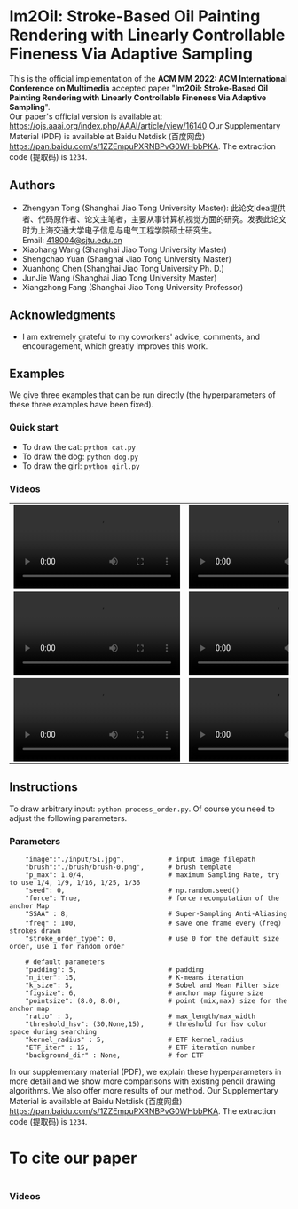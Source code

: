 # Im2Oil: Stroke-Based Oil Painting Rendering with Linearly Controllable Fineness Via Adaptive Sampling
This is the official implementation of the **ACM MM 2022: ACM International Conference on Multimedia** accepted paper "**Im2Oil: Stroke-Based Oil Painting Rendering with Linearly Controllable Fineness Via Adaptive Sampling**".   
Our paper's official version is available at: https://ojs.aaai.org/index.php/AAAI/article/view/16140 
Our Supplementary Material (PDF) is available at Baidu Netdisk (百度网盘) https://pan.baidu.com/s/1ZZEmpuPXRNBPvG0WHbbPKA. The extraction code (提取码) is `1234`.  
## Authors
- Zhengyan Tong (Shanghai Jiao Tong University Master): 此论文idea提供者、代码原作者、论文主笔者，主要从事计算机视觉方面的研究。发表此论文时为上海交通大学电子信息与电气工程学院硕士研究生。  
Email: 418004@sjtu.edu.cn
- Xiaohang Wang (Shanghai Jiao Tong University Master)
- Shengchao Yuan (Shanghai Jiao Tong University Master)
- Xuanhong Chen (Shanghai Jiao Tong University Ph. D.)  
- JunJie Wang (Shanghai Jiao Tong University Master)
- Xiangzhong Fang (Shanghai Jiao Tong University Professor)
## Acknowledgments
- I am extremely grateful to my coworkers' advice, comments, and encouragement, which greatly improves this work. 
## Examples
We give three examples that can be run directly (the hyperparameters of these three examples have been fixed).  
### Quick start
- To draw the cat: `python cat.py`
- To draw the dog: `python dog.py`
- To draw the girl: `python girl.py`
### Videos
| | | |
| --- | --- | --- |
| <video src="https://user-images.githubusercontent.com/47803475/192312722-7841b5e6-b836-4b23-b63d-56f9b907a9f8.mp4" controls="controls"></video> | <video src="https://user-images.githubusercontent.com/47803475/192313223-1094902c-a565-43bb-9d35-156c709f6ff8.mp4" controls="controls"></video> | <video src="https://user-images.githubusercontent.com/47803475/192313388-49aa915a-3e18-4010-9af3-380a78f9a65f.mp4" controls="controls"></video> |
| <video src="https://user-images.githubusercontent.com/47803475/192313447-0190f4fd-9a8e-40d1-9a6b-91d0c368abd9.mp4" controls="controls"></video> | <video src="https://user-images.githubusercontent.com/47803475/192313506-c436fb69-f902-4a13-8965-dd6f68334281.mp4" controls="controls"></video> | <video src="https://user-images.githubusercontent.com/47803475/192313540-55c79205-025e-456e-9f21-7ac33a23ccf3.mp4" controls="controls"></video> |
| <video src="https://user-images.githubusercontent.com/47803475/192313571-7def236a-b2f2-4749-a8a6-564fd0c21f00.mp4" controls="controls"></video> | <video src="https://user-images.githubusercontent.com/47803475/192313593-27c6075b-1a9c-42b9-8743-58cebd3cbbf2.mp4" controls="controls"></video> | <video src="https://user-images.githubusercontent.com/47803475/192313613-e6355f5d-1ffb-4ae2-8fee-9e6e8125e1e7.mp4" controls="controls"></video> |


## Instructions
To draw arbitrary input: `python process_order.py`. Of course you need to adjust the following parameters.
### Parameters
        "image":"./input/S1.jpg",           # input image filepath
        "brush":"./brush/brush-0.png",      # brush template
        "p_max": 1.0/4,                     # maximum Sampling Rate, try to use 1/4, 1/9, 1/16, 1/25, 1/36
        "seed": 0,                          # np.random.seed()
        "force": True,                      # force recomputation of the anchor Map
        "SSAA" : 8,                         # Super-Sampling Anti-Aliasing                    
        "freq" : 100,                       # save one frame every（freq) strokes drawn
        "stroke_order_type": 0,             # use 0 for the default size order, use 1 for random order

        # default parameters
        "padding": 5,                       # padding
        "n_iter": 15,                       # K-means iteration
        "k_size": 5,                        # Sobel and Mean Filter size
        "figsize": 6,                       # anchor map figure size
        "pointsize": (8.0, 8.0),            # point (mix,max) size for the anchor map
        "ratio" : 3,                        # max_length/max_width     
        "threshold_hsv": (30,None,15),      # threshold for hsv color space during searching
        "kernel_radius" : 5,                # ETF kernel_radius
        "ETF_iter" : 15,                    # ETF iteration number
        "background_dir" : None,            # for ETF 

In our supplementary material (PDF), we explain these hyperparameters in more detail and we show more comparisons with existing pencil drawing algorithms. We also offer more
results of our method. Our Supplementary Material is available at Baidu Netdisk (百度网盘) https://pan.baidu.com/s/1ZZEmpuPXRNBPvG0WHbbPKA. The extraction code (提取码) is `1234`.

# To cite our paper
```

```

### Videos





